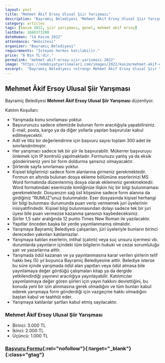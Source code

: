 ```yaml
---
layout: post
title: "Mehmet Âkif Ersoy Ulusal Şiir Yarışması"
description: "Bayramiç Belediyesi 'Mehmet Âkif Ersoy Ulusal Şiir Yarışması' düzenliyor."
category: articles
tags: [kasım 2022, şiir yarışması, genel, mehmet akif ersoy]
lastDate: 1668373200
dateHuman: "14 Kasım 2022"
attendance: "Websitesi"
organizer: "Bayramiç Belediyesi"
requirements: "İsteyen herkes katılabilir."
price: "6 Bin TL'dir."
permalink: "mehmet-akif-ersoy-siir-yarismasi-2022"
image: "https://edebiyatyarismalari.com/images/2022/kasim/mehmet-akif-ersoy-siir-yarismasi.jpg"
excerpt:  "Bayramiç Belediyesi <strong> Mehmet Âkif Ersoy Ulusal Şiir Yarışması </strong> düzenliyor."
---
```


## Mehmet Âkif Ersoy Ulusal Şiir Yarışması
Bayramiç Belediyesi **Mehmet Âkif Ersoy Ulusal Şiir Yarışması** düzenliyor.  

Katılım Koşulları:
- Yarışmada konu sınırlaması yoktur.
- Başvurunuzu sadece sitemizde bulunan form aracılığıyla yapabilirsiniz. E-mail, posta, kargo ya da diğer yollarla yapılan başvurular kabul edilmeyecektir.
- Adil ve titiz bir değerlendirme için başvuru sayısı toplam 300 adet ile sınırlandırılmıştır.
- Her yarışmacı sadece tek bir şiir ile başvurabilir. Mükerrer başvuruyu önlemek için IP kontrolü yapılmaktadır. Formunuzu yanlış ya da eksik gönderirseniz yeni bir form doldurma şansınız olmayacaktır.
- Şiirlerde sayfa sınırlaması yoktur.
- Kişisel bilgilerinizi sadece form alanlarına girmeniz gerekmektedir. Formun en altında bulunan dosya ekleme bölümüne eserlerinizi MS Word formatında düzenlenmiş dosya olarak eklemeniz gerekmektedir. Word formatındaki eserinizde kimliğinize ilişkin hiç bir bilgi bulunmaması gerekmektedir. Dosyanızın sağ üst köşesine sadece form alanına da girdiğiniz “RUMUZ”unuz bulunmalıdır. Eser dosyasında kişisel herhangi bir bilgi bulunması durumunda puan verip vermemek juri üyelerinin inisiyatifindedir. Kişisel bilgi bulunmasından dolayı sadece tek bir juri üyesi bile puan vermezse kazanma şansınızı kaybedeceksiniz.
- Şiirler 1,5 satır aralığında 12 punto Times New Roman ile yazılacaktır.
- Yapıtlar önceden başka bir yerde yayımlanmamış olmalıdır.
- Yarışmaya Bayramiç Belediyesi çalışanları, jüri üyeleriyle bunların birinci dereceden yakınları katılamazlar.
- Yarışmaya katılan eserlerin, intihal (çalıntı) veya suç unsuru içermesi vb. durumlarda yayınların içindeki tüm bilgilerin hukuki ve cezai sorumluluğu şair ve yazarlarına aittir.
- Yarışmada ödül kazanan ve ya yayınlanmasına karar verilen şiirlerin telif hakkı beş (5) yıl boyunca Bayramiç Belediyesine aittir. Belediye isterse bu süre içinde yarışmada ödül alan yapıtları veya ödül almasa bile yayınlamaya değer gördüğü çalışmaları kitap ya da dergide yetkilendirdiği yayınevi aracılığıya yayınlayabilir. Katılımcılar yayımlanmaya değer gören şiirleri için yayın hakkını devrettiğini, bu konuda yeni bir izin alınmasına gerek olmadığını ve tüm bunları kabul ederek yarışmaya form gönderdiği için vazgeçme hakkı olmadığını baştan kabul ve taahhüt eder.
- Yarışmaya katılanlar şartları kabul etmiş sayılacaktır.

### Mehmet Âkif Ersoy Ulusal Şiir Yarışması
- Birinci: 3.000 TL                                    
- İkinci: 2.000 TL                                     
- Üçüncü: 1.000 TL       


### [Başvuru Formu](https://www.edebiyatodulleri.com/mehmet-akif-2022/?ref=edebiyatyarismalari.com){:rel="nofollow"}{:target="_blank"}{:class="gtag"}